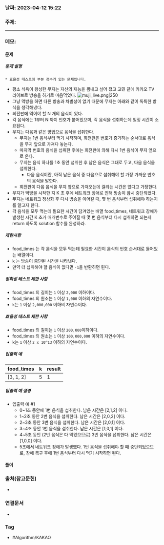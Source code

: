 ### 날짜: 2023-04-12 15:22

### 주제: 
---
### 메모: 
#### 문제
##### 문제 설명
`* 효율성 테스트에 부분 점수가 있는 문제입니다.`
- 평소 식욕이 왕성한 무지는 자신의 재능을 뽐내고 싶어 졌고 고민 끝에 카카오 TV 라이브로 방송을 하기로 마음먹었다.
![muji_live.png|250](https://grepp-programmers.s3.amazonaws.com/files/production/10f4f72c93/1d932bfc-8082-4b7e-b30d-ab46bf71a9f2.png)
- 그냥 먹방을 하면 다른 방송과 차별성이 없기 때문에 무지는 아래와 같이 독특한 방식을 생각해냈다. 
- 회전판에 먹어야 할 N 개의 음식이 있다.   
- 각 음식에는 1부터 N 까지 번호가 붙어있으며, 각 음식을 섭취하는데 일정 시간이 소요된다.   
- 무지는 다음과 같은 방법으로 음식을 섭취한다.
	-   무지는 1번 음식부터 먹기 시작하며, 회전판은 번호가 증가하는 순서대로 음식을 무지 앞으로 가져다 놓는다.
	-   마지막 번호의 음식을 섭취한 후에는 회전판에 의해 다시 1번 음식이 무지 앞으로 온다.
	-   무지는 음식 하나를 1초 동안 섭취한 후 남은 음식은 그대로 두고, 다음 음식을 섭취한다.
	    -   다음 음식이란, 아직 남은 음식 중 다음으로 섭취해야 할 가장 가까운 번호의 음식을 말한다.
	-   회전판이 다음 음식을 무지 앞으로 가져오는데 걸리는 시간은 없다고 가정한다.
- 무지가 먹방을 시작한 지 K 초 후에 네트워크 장애로 인해 방송이 잠시 중단되었다.  
- 무지는 네트워크 정상화 후 다시 방송을 이어갈 때, 몇 번 음식부터 섭취해야 하는지를 알고자 한다.   
- 각 음식을 모두 먹는데 필요한 시간이 담겨있는 배열 food_times, 네트워크 장애가 발생한 시간 K 초가 매개변수로 주어질 때 몇 번 음식부터 다시 섭취하면 되는지 return 하도록 solution 함수를 완성하라.
##### 제한사항
-   food_times 는 각 음식을 모두 먹는데 필요한 시간이 음식의 번호 순서대로 들어있는 배열이다.
-   k 는 방송이 중단된 시간을 나타낸다.
-   만약 더 섭취해야 할 음식이 없다면 `-1`을 반환하면 된다.
##### 정확성 테스트 제한 사항
-   food_times 의 길이는 `1` 이상 `2,000` 이하이다.
-   food_times 의 원소는 `1` 이상 `1,000` 이하의 자연수이다.
-   k는 `1` 이상 `2,000,000` 이하의 자연수이다.
##### 효율성 테스트 제한 사항
-   food_times 의 길이는 `1` 이상 `200,000`이하이다.
-   food_times 의 원소는 `1` 이상 `100,000,000` 이하의 자연수이다.
-   k는 `1` 이상 `2 x 10^13` 이하의 자연수이다.
##### 입출력 예
| food_times | k   | result |
| ---------- | --- | ------ |
| [3, 1, 2]  | 5   | 1       |

##### 입출력 예 설명
- 입출력 예 #1
	-   0~1초 동안에 1번 음식을 섭취한다. 남은 시간은 [2,1,2] 이다.
	-   1~2초 동안 2번 음식을 섭취한다. 남은 시간은 [2,0,2] 이다.
	-   2~3초 동안 3번 음식을 섭취한다. 남은 시간은 [2,0,1] 이다.
	-   3~4초 동안 1번 음식을 섭취한다. 남은 시간은 [1,0,1] 이다.
	-   4~5초 동안 (2번 음식은 다 먹었으므로) 3번 음식을 섭취한다. 남은 시간은 [1,0,0] 이다.
	-   5초에서 네트워크 장애가 발생했다. 1번 음식을 섭취해야 할 때 중단되었으므로, 장애 복구 후에 1번 음식부터 다시 먹기 시작하면 된다.
#### 풀이
### 출처(참고문헌) 
- 

### 연결문서 
- 

### Tag
- #Algorithm/KAKAO 